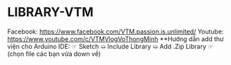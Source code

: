 # LIBRARY-VTM
Facebook: https://www.facebook.com/VTM.passion.is.unlimited/
Youtube: https://www.youtube.com/c/VTMVlogVoThongMinh
**Hướng dẫn add thư viện cho Arduino IDE: ☞ Sketch ➯ Include Library ➯ Add .Zip Library ☞ (chọn file các bạn vừa down về)
